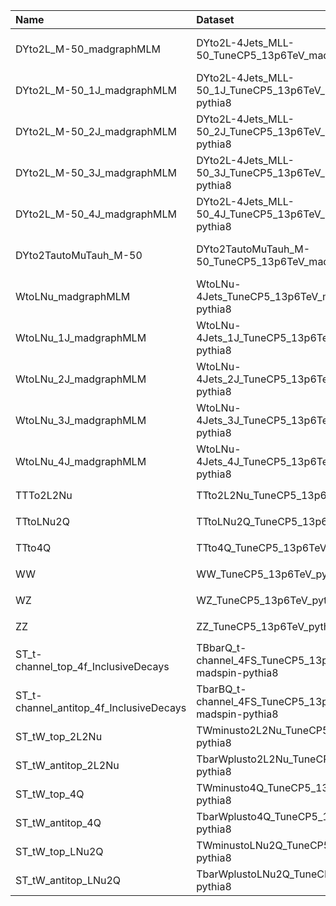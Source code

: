 | Name                                    | Dataset                                                     | Winter24 Request              | Status                            |
|:----------------------------------------|:------------------------------------------------------------|:------------------------------|:----------------------------------|
| DYto2L_M-50_madgraphMLM                 | DYto2L-4Jets_MLL-50_TuneCP5_13p6TeV_madgraphMLM-pythia8     | PPD-Run3Winter24wmLHEGS-00003 | $${\color{orange}\textbf{NEW}}$$  |
| DYto2L_M-50_1J_madgraphMLM              | DYto2L-4Jets_MLL-50_1J_TuneCP5_13p6TeV_madgraphMLM-pythia8  | NONE                          | $${\color{red}\textbf{MISSING}}$$ |
| DYto2L_M-50_2J_madgraphMLM              | DYto2L-4Jets_MLL-50_2J_TuneCP5_13p6TeV_madgraphMLM-pythia8  | NONE                          | $${\color{red}\textbf{MISSING}}$$ |
| DYto2L_M-50_3J_madgraphMLM              | DYto2L-4Jets_MLL-50_3J_TuneCP5_13p6TeV_madgraphMLM-pythia8  | NONE                          | $${\color{red}\textbf{MISSING}}$$ |
| DYto2L_M-50_4J_madgraphMLM              | DYto2L-4Jets_MLL-50_4J_TuneCP5_13p6TeV_madgraphMLM-pythia8  | NONE                          | $${\color{red}\textbf{MISSING}}$$ |
| DYto2TautoMuTauh_M-50                   | DYto2TautoMuTauh_M-50_TuneCP5_13p6TeV_madgraphMLM-pythia8   | TSG-Run3Winter24wmLHEGS-00093 | $${\color{orange}\textbf{NEW}}$$  |
| WtoLNu_madgraphMLM                      | WtoLNu-4Jets_TuneCP5_13p6TeV_madgraphMLM-pythia8            | NONE                          | $${\color{red}\textbf{MISSING}}$$ |
| WtoLNu_1J_madgraphMLM                   | WtoLNu-4Jets_1J_TuneCP5_13p6TeV_madgraphMLM-pythia8         | NONE                          | $${\color{red}\textbf{MISSING}}$$ |
| WtoLNu_2J_madgraphMLM                   | WtoLNu-4Jets_2J_TuneCP5_13p6TeV_madgraphMLM-pythia8         | NONE                          | $${\color{red}\textbf{MISSING}}$$ |
| WtoLNu_3J_madgraphMLM                   | WtoLNu-4Jets_3J_TuneCP5_13p6TeV_madgraphMLM-pythia8         | NONE                          | $${\color{red}\textbf{MISSING}}$$ |
| WtoLNu_4J_madgraphMLM                   | WtoLNu-4Jets_4J_TuneCP5_13p6TeV_madgraphMLM-pythia8         | NONE                          | $${\color{red}\textbf{MISSING}}$$ |
| TTTo2L2Nu                               | TTto2L2Nu_TuneCP5_13p6TeV_powheg-pythia8                    | NONE                          | $${\color{red}\textbf{MISSING}}$$ |
| TTtoLNu2Q                               | TTtoLNu2Q_TuneCP5_13p6TeV_powheg-pythia8                    | NONE                          | $${\color{red}\textbf{MISSING}}$$ |
| TTto4Q                                  | TTto4Q_TuneCP5_13p6TeV_powheg-pythia8                       | NONE                          | $${\color{red}\textbf{MISSING}}$$ |
| WW                                      | WW_TuneCP5_13p6TeV_pythia8                                  | NONE                          | $${\color{red}\textbf{MISSING}}$$ |
| WZ                                      | WZ_TuneCP5_13p6TeV_pythia8                                  | NONE                          | $${\color{red}\textbf{MISSING}}$$ |
| ZZ                                      | ZZ_TuneCP5_13p6TeV_pythia8                                  | NONE                          | $${\color{red}\textbf{MISSING}}$$ |
| ST_t-channel_top_4f_InclusiveDecays     | TBbarQ_t-channel_4FS_TuneCP5_13p6TeV_powheg-madspin-pythia8 | NONE                          | $${\color{red}\textbf{MISSING}}$$ |
| ST_t-channel_antitop_4f_InclusiveDecays | TbarBQ_t-channel_4FS_TuneCP5_13p6TeV_powheg-madspin-pythia8 | NONE                          | $${\color{red}\textbf{MISSING}}$$ |
| ST_tW_top_2L2Nu                         | TWminusto2L2Nu_TuneCP5_13p6TeV_powheg-pythia8               | NONE                          | $${\color{red}\textbf{MISSING}}$$ |
| ST_tW_antitop_2L2Nu                     | TbarWplusto2L2Nu_TuneCP5_13p6TeV_powheg-pythia8             | NONE                          | $${\color{red}\textbf{MISSING}}$$ |
| ST_tW_top_4Q                            | TWminusto4Q_TuneCP5_13p6TeV_powheg-pythia8                  | NONE                          | $${\color{red}\textbf{MISSING}}$$ |
| ST_tW_antitop_4Q                        | TbarWplusto4Q_TuneCP5_13p6TeV_powheg-pythia8                | NONE                          | $${\color{red}\textbf{MISSING}}$$ |
| ST_tW_top_LNu2Q                         | TWminustoLNu2Q_TuneCP5_13p6TeV_powheg-pythia8               | NONE                          | $${\color{red}\textbf{MISSING}}$$ |
| ST_tW_antitop_LNu2Q                     | TbarWplustoLNu2Q_TuneCP5_13p6TeV_powheg-pythia8             | NONE                          | $${\color{red}\textbf{MISSING}}$$ |